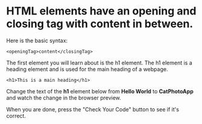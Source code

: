 # HTML elements have an opening and closing tag with content in between.

Here is the basic syntax:

```
<openingTag>content</closingTag>
```

The first element you will learn about is the h1 element. The h1 element is a heading element and is used for the main heading of a webpage.
```
<h1>This is a main heading</h1>
```

Change the text of the **h1** element below from **Hello World** to **CatPhotoApp** and watch the change in the browser preview.

When you are done, press the "Check Your Code" button to see if it's correct.
